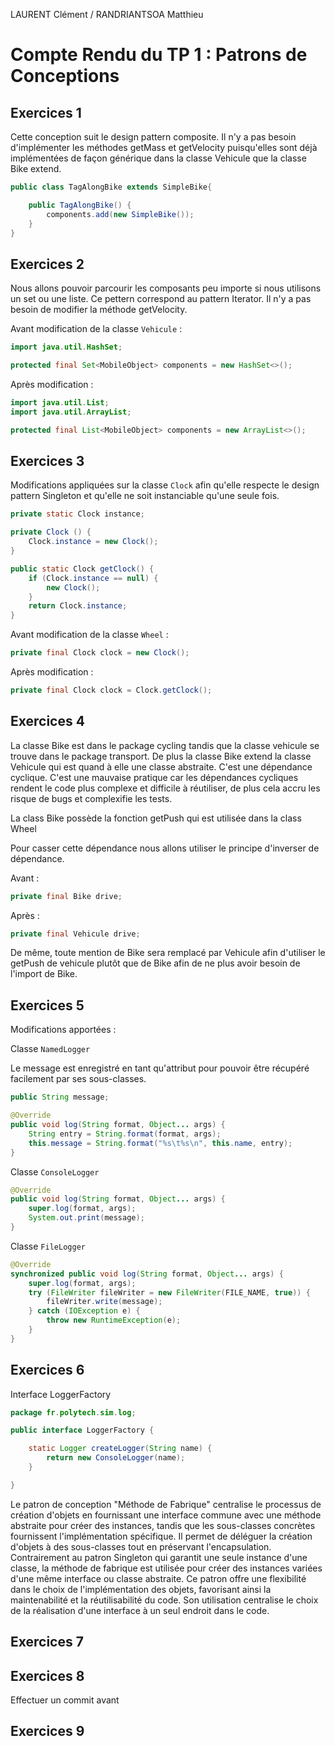 LAURENT Clément / RANDRIANTSOA Matthieu

# Compte Rendu du TP 1 : Patrons de Conceptions

## Exercices 1
Cette conception suit le design pattern composite.
Il n'y a pas besoin d'implémenter les méthodes getMass et getVelocity puisqu'elles sont déjà implémentées de façon générique dans la classe Vehicule que la classe Bike extend.

```java
public class TagAlongBike extends SimpleBike{

    public TagAlongBike() {
        components.add(new SimpleBike());
    }
}
```

## Exercices 2

Nous allons pouvoir parcourir les composants peu importe si nous utilisons un set ou une liste. Ce pettern correspond au pattern Iterator. Il n'y a pas besoin de modifier la méthode getVelocity.

Avant modification de la classe `Vehicule` :

````java
import java.util.HashSet;

protected final Set<MobileObject> components = new HashSet<>();
````
Après modification :
````java
import java.util.List;
import java.util.ArrayList;

protected final List<MobileObject> components = new ArrayList<>();
````

## Exercices 3
Modifications appliquées sur la classe `Clock` afin qu'elle respecte le design pattern Singleton et qu'elle ne soit instanciable qu'une seule fois.

````java
private static Clock instance;

private Clock () {
    Clock.instance = new Clock();
}

public static Clock getClock() {
    if (Clock.instance == null) {
        new Clock();
    }
    return Clock.instance;
}

````


Avant modification de la classe `Wheel` :
````java
private final Clock clock = new Clock();
````
Après modification :
````java
private final Clock clock = Clock.getClock();
````

## Exercices 4
La classe Bike est dans le package cycling tandis que la classe vehicule se trouve dans le package transport.
De plus la classe Bike extend la classe Vehicule qui est quand à elle une classe abstraite. C'est une dépendance cyclique.
C'est une mauvaise pratique car les dépendances cycliques rendent le code plus complexe et difficile à réutiliser, de plus cela accru les risque de bugs et complexifie les tests.

La class Bike possède la fonction getPush qui est utilisée dans la class Wheel

Pour casser cette dépendance nous allons utiliser le principe d'inverser de dépendance.

Avant :
````java
private final Bike drive;
````
Après :
````java
private final Vehicule drive;
````
De même, toute mention de Bike sera remplacé par Vehicule afin d'utiliser le getPush de vehicule plutôt que de Bike afin de ne plus avoir besoin de l'import de Bike.

## Exercices 5

Modifications apportées :

Classe `NamedLogger`

Le message est enregistré en tant qu'attribut pour pouvoir être récupéré facilement par ses sous-classes. 
```java
public String message;

@Override
public void log(String format, Object... args) {
    String entry = String.format(format, args);
    this.message = String.format("%s\t%s\n", this.name, entry);
}
```
Classe `ConsoleLogger`
```java
@Override
public void log(String format, Object... args) {
    super.log(format, args);
    System.out.print(message);
}
```
Classe `FileLogger`
```java
@Override
synchronized public void log(String format, Object... args) {
    super.log(format, args);
    try (FileWriter fileWriter = new FileWriter(FILE_NAME, true)) {
        fileWriter.write(message);
    } catch (IOException e) {
        throw new RuntimeException(e);
    }
}
```

## Exercices 6

Interface LoggerFactory
```java
package fr.polytech.sim.log;

public interface LoggerFactory {

    static Logger createLogger(String name) {
        return new ConsoleLogger(name);
    }

}


```

Le patron de conception "Méthode de Fabrique" centralise le processus de création d'objets en fournissant une interface commune avec une méthode abstraite pour créer des instances, tandis que les sous-classes concrètes fournissent l'implémentation spécifique. Il permet de déléguer la création d'objets à des sous-classes tout en préservant l'encapsulation. Contrairement au patron Singleton qui garantit une seule instance d'une classe, la méthode de fabrique est utilisée pour créer des instances variées d'une même interface ou classe abstraite. Ce patron offre une flexibilité dans le choix de l'implémentation des objets, favorisant ainsi la maintenabilité et la réutilisabilité du code. Son utilisation centralise le choix de la réalisation d'une interface à un seul endroit dans le code.

## Exercices 7

## Exercices 8
Effectuer un commit avant

## Exercices 9


